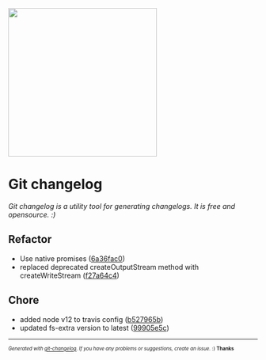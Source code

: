 <img width="300px" src="https://github.com/rafinskipg/git-changelog/raw/master/images/git-changelog-logo.png" />

# Git changelog

_Git changelog is a utility tool for generating changelogs. It is free and opensource. :)_



## Refactor
  - Use native promises
  ([6a36fac0](git@github.com:rafinskipg/git-changelog/commit/6a36fac0e4670240155bfdc0800cbc28fdfc545f))
  - replaced deprecated createOutputStream method with createWriteStream
  ([f27a64c4](git@github.com:rafinskipg/git-changelog/commit/f27a64c4451e73d85dfe06c394e2368ce4d3c33a))




## Chore
  - added node v12 to travis config
  ([b527965b](git@github.com:rafinskipg/git-changelog/commit/b527965ba0922f16342801c258790349f7195766))
  - updated fs-extra version to latest
  ([99905e5c](git@github.com:rafinskipg/git-changelog/commit/99905e5c0d44fb33305d27fd94540304b145405e))





---
<sub><sup>*Generated with [git-changelog](https://github.com/rafinskipg/git-changelog). If you have any problems or suggestions, create an issue.* :) **Thanks** </sub></sup>
